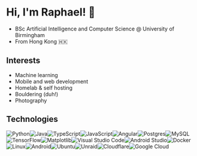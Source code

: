 # Hi, I'm Raphael! 👋

- BSc Artificial Intelligence and Computer Science @ University of Birmingham
- From Hong Kong 🇭🇰

## Interests
- Machine learning
- Mobile and web development
- Homelab & self hosting
- Bouldering (duh!)
- Photography


## Technologies

![Python](https://img.shields.io/badge/python-3670A0?style=for-the-badge&logo=python&logoColor=ffdd54)![Java](https://img.shields.io/badge/java-%23ED8B00.svg?style=for-the-badge&logo=openjdk&logoColor=white)![TypeScript](https://img.shields.io/badge/typescript-%23007ACC.svg?style=for-the-badge&logo=typescript&logoColor=white)![JavaScript](https://img.shields.io/badge/javascript-%23323330.svg?style=for-the-badge&logo=javascript&logoColor=%23F7DF1E)![Angular](https://img.shields.io/badge/angular-%23DD0031.svg?style=for-the-badge&logo=angular&logoColor=white)![Postgres](https://img.shields.io/badge/postgres-%23316192.svg?style=for-the-badge&logo=postgresql&logoColor=white)![MySQL](https://img.shields.io/badge/mysql-4479A1.svg?style=for-the-badge&logo=mysql&logoColor=white)![TensorFlow](https://img.shields.io/badge/TensorFlow-%23FF6F00.svg?style=for-the-badge&logo=TensorFlow&logoColor=white)![Matplotlib](https://img.shields.io/badge/Matplotlib-%23ffffff.svg?style=for-the-badge&logo=Matplotlib&logoColor=black)![Visual Studio Code](https://img.shields.io/badge/Visual%20Studio%20Code-0078d7.svg?style=for-the-badge&logo=visual-studio-code&logoColor=white)![Android Studio](https://img.shields.io/badge/android%20studio-346ac1?style=for-the-badge&logo=android%20studio&logoColor=white)![Docker](https://img.shields.io/badge/docker-%230db7ed.svg?style=for-the-badge&logo=docker&logoColor=white)![Linux](https://img.shields.io/badge/Linux-FCC624?style=for-the-badge&logo=linux&logoColor=black)![Android](https://img.shields.io/badge/Android-3DDC84?style=for-the-badge&logo=android&logoColor=white)![Ubuntu](https://img.shields.io/badge/Ubuntu-E95420?style=for-the-badge&logo=ubuntu&logoColor=white)![Unraid](https://img.shields.io/badge/unraid-%23F15A2C.svg?style=for-the-badge&logo=unraid&logoColor=white)![Cloudflare](https://img.shields.io/badge/Cloudflare-F38020?style=for-the-badge&logo=Cloudflare&logoColor=white)![Google Cloud](https://img.shields.io/badge/GoogleCloud-%234285F4.svg?style=for-the-badge&logo=google-cloud&logoColor=white)

  
 <!---
raphael1-w/raphael1-w is a ✨ special ✨ repository because its `README.md` (this file) appears on your GitHub profile.
You can click the Preview link to take a look at your changes.
--->
